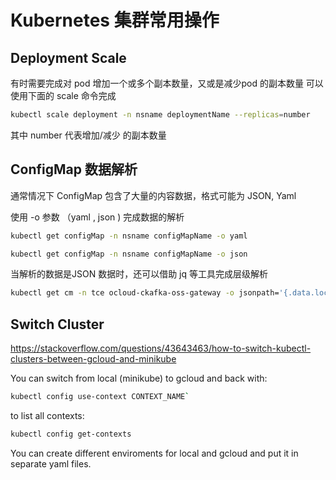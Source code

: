 # Kubernetes 集群常用操作

## Deployment Scale 

有时需要完成对 pod 增加一个或多个副本数量，又或是减少pod 的副本数量
可以使用下面的 scale 命令完成

```bash
kubectl scale deployment -n nsname deploymentName --replicas=number
```

其中 number 代表增加/减少 的副本数量


## ConfigMap 数据解析

通常情况下 ConfigMap 包含了大量的内容数据，格式可能为 JSON, Yaml 

使用 -o 参数 （yaml ,  json ) 完成数据的解析


```bash
kubectl get configMap -n nsname configMapName -o yaml

kubectl get configMap -n nsname configMapName -o json
```


当解析的数据是JSON 数据时，还可以借助 jq 等工具完成层级解析

```bash
kubectl get cm -n tce ocloud-ckafka-oss-gateway -o jsonpath='{.data.local\.json}' | jq -r  .service.db_hcmq.host
```

## Switch Cluster

https://stackoverflow.com/questions/43643463/how-to-switch-kubectl-clusters-between-gcloud-and-minikube


You can switch from local (minikube) to gcloud and back with:

```bash
kubectl config use-context CONTEXT_NAME`
```


to list all contexts:
```bash
kubectl config get-contexts
```

You can create different enviroments for local and gcloud and put it in separate yaml files.